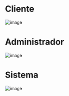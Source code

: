 # Cliente
![image](https://github.com/user-attachments/assets/e99161aa-54c2-4742-b09b-148e99dd03bc)




# Administrador
![image](https://github.com/user-attachments/assets/61469795-7885-4e98-903c-993d8d57644b)






# Sistema 
![image](https://github.com/user-attachments/assets/803011b3-87fe-4c20-a9db-940957b5379e)

